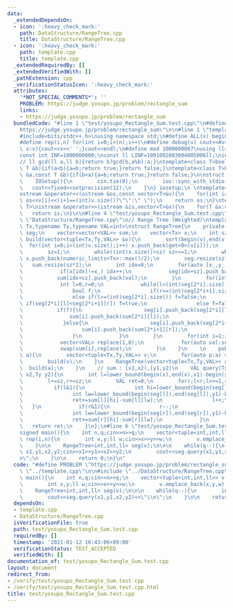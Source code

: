 ```yaml
---
data:
  _extendedDependsOn:
  - icon: ':heavy_check_mark:'
    path: DataStructure/RangeTree.cpp
    title: DataStructure/RangeTree.cpp
  - icon: ':heavy_check_mark:'
    path: template.cpp
    title: template.cpp
  _extendedRequiredBy: []
  _extendedVerifiedWith: []
  _pathExtension: cpp
  _verificationStatusIcon: ':heavy_check_mark:'
  attributes:
    '*NOT_SPECIAL_COMMENTS*': ''
    PROBLEM: https://judge.yosupo.jp/problem/rectangle_sum
    links:
    - https://judge.yosupo.jp/problem/rectangle_sum
  bundledCode: "#line 1 \"test/yosupo_Rectangle_Sum.test.cpp\"\n#define PROBLEM \"\
    https://judge.yosupo.jp/problem/rectangle_sum\"\n\n#line 1 \"template.cpp\"\n\
    #include<bits/stdc++.h>\nusing namespace std;\n#define ALL(x) begin(x),end(x)\n\
    #define rep(i,n) for(int i=0;i<(n);i++)\n#define debug(v) cout<<#v<<\":\";for(auto\
    \ x:v){cout<<x<<' ';}cout<<endl;\n#define mod 1000000007\nusing ll=long long;\n\
    const int INF=1000000000;\nconst ll LINF=1001002003004005006ll;\nint dx[]={1,0,-1,0},dy[]={0,1,0,-1};\n\
    // ll gcd(ll a,ll b){return b?gcd(b,a%b):a;}\ntemplate<class T>bool chmax(T &a,const\
    \ T &b){if(a<b){a=b;return true;}return false;}\ntemplate<class T>bool chmin(T\
    \ &a,const T &b){if(b<a){a=b;return true;}return false;}\n\nstruct IOSetup{\n\
    \    IOSetup(){\n        cin.tie(0);\n        ios::sync_with_stdio(0);\n     \
    \   cout<<fixed<<setprecision(12);\n    }\n} iosetup;\n \ntemplate<typename T>\n\
    ostream &operator<<(ostream &os,const vector<T>&v){\n    for(int i=0;i<(int)v.size();i++)\
    \ os<<v[i]<<(i+1==(int)v.size()?\"\":\" \");\n    return os;\n}\ntemplate<typename\
    \ T>\nistream &operator>>(istream &is,vector<T>&v){\n    for(T &x:v)is>>x;\n \
    \   return is;\n}\n\n#line 4 \"test/yosupo_Rectangle_Sum.test.cpp\"\n\n#line 1\
    \ \"DataStructure/RangeTree.cpp\"\n// Range Tree (Weighted)\ntemplate<typename\
    \ Tx,typename Ty,typename VAL=int>\nstruct RangeTree{\n    private:\n    vector<vector<Ty>>\
    \ seg;\n    vector<vector<VAL>> sum;\n    vector<Tx> x;\n    int sz;\n\n    void\
    \ build(vector<tuple<Tx,Ty,VAL>> &v){\n        sort(begin(v),end(v));\n      \
    \  for(int i=0;i<(int)v.size();i++) x.push_back(get<0>(v[i]));\n        x.erase(unique(begin(x),end(x)),end(x));\n\
    \        sz=1;\n        while((int)x.size()>sz) sz<<=1;\n        while((int)x.size()<sz)\
    \ x.push_back(numeric_limits<Tx>::max()/2);\n        seg.resize(sz*2);\n     \
    \   sum.resize(sz*2);\n        int idx=0;\n        for(auto [x_,y_,val]:v){\n\
    \            if(x[idx]!=x_) idx++;\n            seg[idx+sz].push_back(y_);\n \
    \           sum[idx+sz].push_back(val);\n        }\n        for(int i=sz-1;i>0;i--){\n\
    \            int l=0,r=0;\n            while(l<(int)seg[2*i].size() or r<(int)seg[2*i+1].size()){\n\
    \                bool f;\n                if(r>=(int)seg[2*i+1].size()) f=true;\n\
    \                else if(l>=(int)seg[2*i].size()) f=false;\n                else\
    \ if(seg[2*i][l]<seg[2*i+1][r]) f=true;\n                else f=false;\n     \
    \           if(f){\n                    seg[i].push_back(seg[2*i][l]);\n     \
    \               sum[i].push_back(sum[2*i][l]);\n                    l++;\n   \
    \             }else{\n                    seg[i].push_back(seg[2*i+1][r]);\n \
    \                   sum[i].push_back(sum[2*i+1][r]);\n                    r++;\n\
    \                }\n            }\n        }\n        for(int i=1;i<2*sz;i++){\n\
    \            vector<VAL> replace(1,0);\n            for(auto val:sum[i]) replace.push_back(replace.back()+val);\n\
    \            swap(sum[i],replace);\n        }\n    }\n    \n    public:\n    RangeTree(vector<pair<Tx,Ty>>\
    \ a){\n        vector<tuple<Tx,Ty,VAL>> v;\n        for(auto p:a) v.emplace_back(p.first,p.second,1);\n\
    \        build(v);\n    }\n    RangeTree(vector<tuple<Tx,Ty,VAL>> a){\n      \
    \  build(a);\n    }\n    // sum : [x1,x2),[y1,y2)\n    VAL query(Tx x1,Ty y1,Tx\
    \ x2,Ty y2){\n        int l=lower_bound(begin(x),end(x),x1)-begin(x),r=lower_bound(begin(x),end(x),x2)-begin(x);\n\
    \        l+=sz,r+=sz;\n        VAL ret=0;\n        for(;l<r;l>>=1,r>>=1){\n  \
    \          if(l&1){\n                int hi=lower_bound(begin(seg[l]),end(seg[l]),y2)-begin(seg[l]);\n\
    \                int lw=lower_bound(begin(seg[l]),end(seg[l]),y1)-begin(seg[l]);\n\
    \                ret+=sum[l][hi]-sum[l][lw];\n                l++;\n         \
    \   }\n            if(r&1){\n                r--;\n                int hi=lower_bound(begin(seg[r]),end(seg[r]),y2)-begin(seg[r]);\n\
    \                int lw=lower_bound(begin(seg[r]),end(seg[r]),y1)-begin(seg[r]);\n\
    \                ret+=sum[r][hi]-sum[r][lw];\n            }\n        }\n     \
    \   return ret;\n    }\n};\n#line 6 \"test/yosupo_Rectangle_Sum.test.cpp\"\n\n\
    signed main(){\n    int n,q;cin>>n>>q;\n    vector<tuple<int,int,ll>> v;\n   \
    \ rep(i,n){\n        int x,y;ll w;cin>>x>>y>>w;\n        v.emplace_back(x,y,w);\n\
    \    }\n\n    RangeTree<int,int,ll> seg(v);\n\n\n    while(q--){\n        int\
    \ x1,y1,x2,y2;cin>>x1>>y1>>x2>>y2;\n        cout<<seg.query(x1,y1,x2,y2)<<\"\\\
    n\";\n    }\n\n    return 0;\n}\n"
  code: "#define PROBLEM \"https://judge.yosupo.jp/problem/rectangle_sum\"\n\n#include\
    \ \"../template.cpp\"\n\n#include \"../DataStructure/RangeTree.cpp\"\n\nsigned\
    \ main(){\n    int n,q;cin>>n>>q;\n    vector<tuple<int,int,ll>> v;\n    rep(i,n){\n\
    \        int x,y;ll w;cin>>x>>y>>w;\n        v.emplace_back(x,y,w);\n    }\n\n\
    \    RangeTree<int,int,ll> seg(v);\n\n\n    while(q--){\n        int x1,y1,x2,y2;cin>>x1>>y1>>x2>>y2;\n\
    \        cout<<seg.query(x1,y1,x2,y2)<<\"\\n\";\n    }\n\n    return 0;\n}"
  dependsOn:
  - template.cpp
  - DataStructure/RangeTree.cpp
  isVerificationFile: true
  path: test/yosupo_Rectangle_Sum.test.cpp
  requiredBy: []
  timestamp: '2021-01-12 16:43:06+09:00'
  verificationStatus: TEST_ACCEPTED
  verifiedWith: []
documentation_of: test/yosupo_Rectangle_Sum.test.cpp
layout: document
redirect_from:
- /verify/test/yosupo_Rectangle_Sum.test.cpp
- /verify/test/yosupo_Rectangle_Sum.test.cpp.html
title: test/yosupo_Rectangle_Sum.test.cpp
---
```

